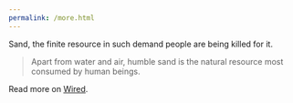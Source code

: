 ```yaml
---
permalink: /more.html
---
```


Sand, the finite resource in such demand people are being killed for it.

> Apart from water and air, humble sand is the natural resource most consumed by human beings.

Read more on [Wired](https://www.wired.com/2015/03/illegal-sand-mining/).
